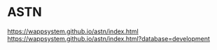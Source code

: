 # ASTN
https://wappsystem.github.io/astn/index.html
https://wappsystem.github.io/astn/index.html?database=development

